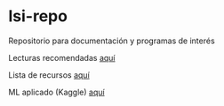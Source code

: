 # lsi-repo
Repositorio para documentación y programas de interés

Lecturas recomendadas [aquí](readings.md)

Lista de recursos [aquí](resources.md)

ML aplicado (Kaggle) [aquí](kaggle.md)
